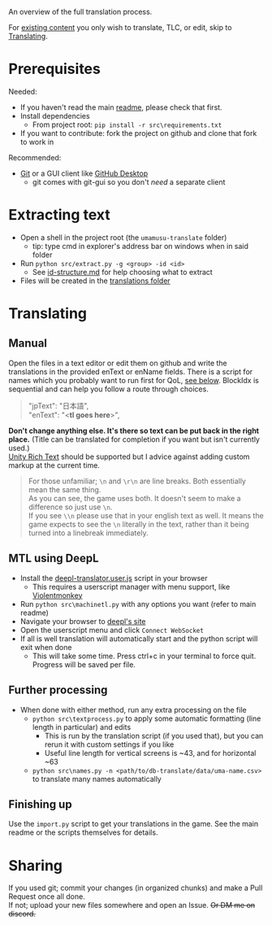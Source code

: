 An overview of the full translation process.

For [existing content](translations/) you only wish to translate, TLC, or edit, skip to [Translating](#Translating).

# Prerequisites

Needed:
- If you haven't read the main [readme](readme.md), please check that first.
- Install dependencies
    - From project root: `pip install -r src\requirements.txt`
-  If you want to contribute: fork the project on github and clone that fork to work in

Recommended:    
- [Git](https://git-scm.com/downloads) or a GUI client like [GitHub Desktop](https://desktop.github.com/)
    - git comes with git-gui so you don't *need* a separate client

# Extracting text

- Open a shell in the project root (the `umamusu-translate` folder)
    - tip: type cmd in explorer's address bar on windows when in said folder
- Run `python src/extract.py -g <group> -id <id>`
    - See [id-structure.md](id-structure.md) for help choosing what to extract
- Files will be created in the [translations folder](translations/)

# Translating
## Manual
Open the files in a text editor or edit them on github and write the translations in the provided enText or enName fields. There is a script for names which you probably want to run first for QoL, [see below](#further-processing). BlockIdx is sequential and can help you follow a route through choices.

> "jpText": "日本語",  
> "enText": "\<**tl goes here**\>",

**Don't change anything else. It's there so text can be put back in the right place.** (Title can be translated for completion if you want but isn't currently used.)  
[Unity Rich Text](https://docs.unity3d.com/Packages/com.unity.ugui@1.0/manual/StyledText.html) should be supported but I advice against adding custom markup at the current time.

> For those unfamiliar; `\n` and `\r\n` are line breaks. Both essentially mean the same thing.  
> As you can see, the game uses both. It doesn't seem to make a difference so just use `\n`.  
> If you see `\\n` please use that in your english text as well. It means the game expects to see the `\n` literally in the text, rather than it being turned into a linebreak immediately.  


## MTL using DeepL

- Install the [deepl-translator.user.js](https://cdn.jsdelivr.net/gh/noccu/umamusu-translate@master/src/deepl-translator.user.js) script in your browser
    - This requires a userscript manager with menu support, like [Violentmonkey](https://violentmonkey.github.io/)
- Run `python src\machinetl.py` with any options you want (refer to main readme)
- Navigate your browser to [deepl's site](https://www.deepl.com/en/translator)
- Open the userscript menu and click `Connect WebSocket`
- If all is well translation will automatically start and the python script will exit when done
    - This will take some time. Press ctrl+c in your terminal to force quit. Progress will be saved per file.

## Further processing    
- When done with either method, run any extra processing on the file
    - `python src\textprocess.py` to apply some automatic formatting (line length in particular) and edits
        - This is run by the translation script (if you used that), but you can rerun it with custom settings if you like
        - Useful line length for vertical screens is ~43, and for horizontal ~63 
    - `python src\names.py -n <path/to/db-translate/data/uma-name.csv>` to translate many names automatically

## Finishing up

Use the `import.py` script to get your translations in the game. See the main readme or the scripts themselves for details.

# Sharing

If you used git; commit your changes (in organized chunks) and make a Pull Request once all done.  
If not; upload your new files somewhere and open an Issue. ~~Or DM me on discord.~~
